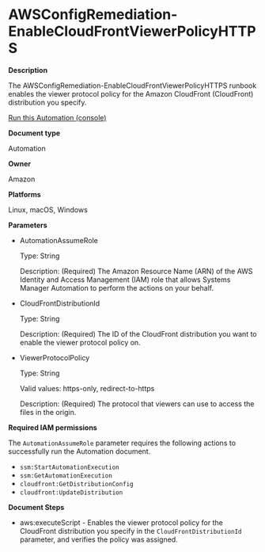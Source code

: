 # AWSConfigRemediation\-EnableCloudFrontViewerPolicyHTTPS<a name="automation-aws-enable-cloudfront-viewer-policy"></a>

**Description**

The AWSConfigRemediation\-EnableCloudFrontViewerPolicyHTTPS runbook enables the viewer protocol policy for the Amazon CloudFront \(CloudFront\) distribution you specify\.

[Run this Automation \(console\)](https://console.aws.amazon.com/systems-manager/automation/execute/AWSConfigRemediation-EnableCloudFrontViewerPolicyHTTPS)

**Document type**

Automation

**Owner**

Amazon

**Platforms**

Linux, macOS, Windows

**Parameters**
+ AutomationAssumeRole

  Type: String

  Description: \(Required\) The Amazon Resource Name \(ARN\) of the AWS Identity and Access Management \(IAM\) role that allows Systems Manager Automation to perform the actions on your behalf\.
+ CloudFrontDistributionId

  Type: String

  Description: \(Required\) The ID of the CloudFront distribution you want to enable the viewer protocol policy on\.
+ ViewerProtocolPolicy

  Type: String

  Valid values: https\-only, redirect\-to\-https

  Description: \(Required\) The protocol that viewers can use to access the files in the origin\.

**Required IAM permissions**

The `AutomationAssumeRole` parameter requires the following actions to successfully run the Automation document\.
+ `ssm:StartAutomationExecution`
+ `ssm:GetAutomationExecution`
+ `cloudfront:GetDistributionConfig`
+ `cloudfront:UpdateDistribution`

**Document Steps**
+ aws:executeScript \- Enables the viewer protocol policy for the CloudFront distribution you specify in the `CloudFrontDistributionId` parameter, and verifies the policy was assigned\.